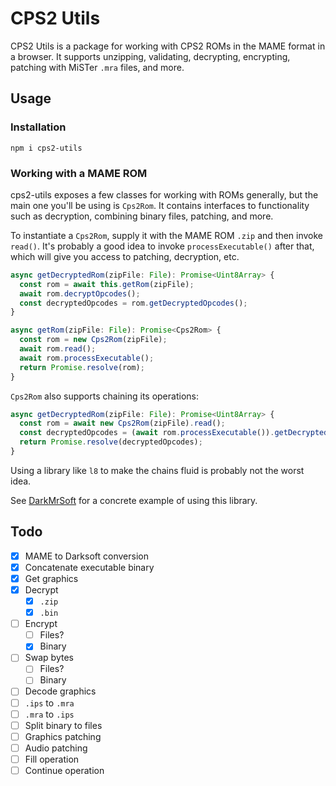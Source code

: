 # CPS2 Utils
CPS2 Utils is a package for working with CPS2 ROMs in the MAME format in a browser. It supports unzipping, validating, decrypting, encrypting, patching with MiSTer `.mra` files, and more.

## Usage

### Installation
```
npm i cps2-utils
```

### Working with a MAME ROM
cps2-utils exposes a few classes for working with ROMs generally, but the main one you'll be using is `Cps2Rom`. It contains interfaces to functionality such as decryption, combining binary files, patching, and more.

To instantiate a `Cps2Rom`, supply it with the MAME ROM `.zip` and then invoke `read()`. It's probably a good idea to invoke `processExecutable()` after that, which will give you access to patching, decryption, etc.
```TypeScript
async getDecryptedRom(zipFile: File): Promise<Uint8Array> {
  const rom = await this.getRom(zipFile);
  await rom.decryptOpcodes();
  const decryptedOpcodes = rom.getDecryptedOpcodes();
}

async getRom(zipFile: File): Promise<Cps2Rom> {
  const rom = new Cps2Rom(zipFile);
  await rom.read();
  await rom.processExecutable();
  return Promise.resolve(rom);
}
```
`Cps2Rom`  also supports chaining its operations:
```TypeScript
async getDecryptedRom(zipFile: File): Promise<Uint8Array> {
  const rom = await new Cps2Rom(zipFile).read();
  const decryptedOpcodes = (await rom.processExecutable()).getDecryptedOpcodes();
  return Promise.resolve(decryptedOpcodes);
}
```
Using a library like `l8` to make the chains fluid is probably not the worst idea.

See [DarkMrSoft](https://github.com/MBDesu/DarkMrSoft) for a concrete example of using this library.

## Todo
- [x] MAME to Darksoft conversion
- [x] Concatenate executable binary
- [x] Get graphics
- [x] Decrypt
  - [x] `.zip`
  - [x] `.bin`
- [ ] Encrypt
  - [ ] Files?
  - [x] Binary
- [ ] Swap bytes
  - [ ] Files?
  - [ ] Binary
- [ ] Decode graphics
- [ ] `.ips` to `.mra`
- [ ] `.mra` to `.ips`
- [ ] Split binary to files
- [ ] Graphics patching
- [ ] Audio patching
- [ ] Fill operation
- [ ] Continue operation